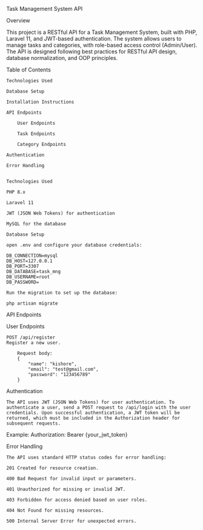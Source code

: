 Task Management System API

Overview

This project is a RESTful API for a Task Management System, built with PHP, Laravel 11, and JWT-based authentication. The system allows users to manage tasks and categories, with role-based access control (Admin/User). The API is designed following best practices for RESTful API design, database normalization, and OOP principles.


Table of Contents

    Technologies Used

    Database Setup

    Installation Instructions

    API Endpoints

        User Endpoints

        Task Endpoints

        Category Endpoints

    Authentication

    Error Handling


    Technologies Used

    PHP 8.x

    Laravel 11

    JWT (JSON Web Tokens) for authentication

    MySQL for the database

    Database Setup

    open .env and configure your database credentials:

    DB_CONNECTION=mysql
    DB_HOST=127.0.0.1
    DB_PORT=3307
    DB_DATABASE=task_mng
    DB_USERNAME=root
    DB_PASSWORD=

    Run the migration to set up the database:

    php artisan migrate


API Endpoints

User Endpoints

    POST /api/register
    Register a new user.

        Request body:
        {
            "name": "kishore",
            "email": "test@gmail.com",
            "password": "123456789"
        }


Authentication

    The API uses JWT (JSON Web Tokens) for user authentication. To authenticate a user, send a POST request to /api/login with the user credentials. Upon successful authentication, a JWT token will be returned, which must be included in the Authorization header for subsequent requests.

Example:
    Authorization: Bearer {your_jwt_token}


Error Handling

    The API uses standard HTTP status codes for error handling:

    201 Created for resource creation.

    400 Bad Request for invalid input or parameters.

    401 Unauthorized for missing or invalid JWT.

    403 Forbidden for access denied based on user roles.

    404 Not Found for missing resources.

    500 Internal Server Error for unexpected errors.